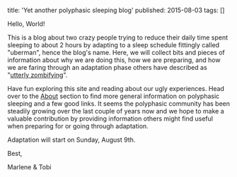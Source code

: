 title: 'Yet another polyphasic sleeping blog'
published: 2015-08-03
tags: []

Hello, World!

This is a blog about two crazy people trying to reduce their daily time spent sleeping to about 2 hours by adapting to a sleep schedule fittingly called "uberman", hence the blog's name. Here, we will collect bits and pieces of information about why we are doing this, how we are preparing, and how we are faring through an adaptation phase others have described as "[utterly zombifying](http://www.puredoxyk.com/index.php/2006/12/11/does-adapting-to-polyphasic-sleep-hurt-your-performance/)".

Have fun exploring this site and reading about our ugly experiences. Head over to the [About](./about) section to find more general information on polyphasic sleeping and a few good links. It seems the polyphasic community has been steadily growing over the last couple of years now and we hope to make a valuable contribution by providing information others might find useful when preparing for or going through adaptation.

Adaptation will start on Sunday, August 9th.

Best,

Marlene & Tobi
